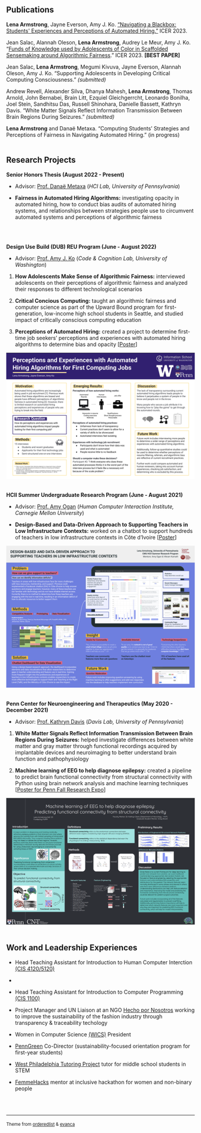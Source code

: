 ## Publications

**Lena Armstrong**, Jayne Everson, Amy J. Ko. [“Navigating a Blackbox: Students' Experiences and Perceptions of Automated Hiring.”](https://faculty.washington.edu/ajko/papers/Armstrong2023AutomatedHiring.pdf) ICER 2023. 

Jean Salac, Alannah Oleson, **Lena Armstrong**, Audrey Le Meur, Amy J. Ko. “[Funds of Knowledge used by Adolescents of Color in Scaffolded Sensemaking around Algorithmic Fairness](https://faculty.washington.edu/ajko/papers/Salac2023AdolescentAlgorithmicFairness.pdf).” ICER 2023. **[BEST PAPER]**

Jean Salac, **Lena Armstrong**, Megumi Kivuva, Jayne Everson, Alannah Oleson, Amy J. Ko. “Supporting Adolescents in Developing Critical Computing Consciousness.” _(submitted)_

Andrew Revell, Alexander Silva, Dhanya Mahesh, **Lena Armstrong**, Thomas Arnold, John Bernabei, Brain Litt, Ezquiel Gleichgerrcht, Leonardo Bonilha, Joel Stein, Sandhitsu Das, Russell Shinohara, Danielle Bassett, Kathryn Davis. “White Matter Signals Reflect Information Transmission Between Brain Regions During Seizures.” _(submitted)_

**Lena Armstrong** and Danaë Metaxa. “Computing Students’ Strategies and Perceptions of Fairness in Navigating Automated Hiring.” (in progress)
<br>
<br>

## Research Projects

**Senior Honors Thesis (August 2022 - Present)**

- Advisor: [Prof. Danaë Metaxa](https://metaxa.net/) (_HCI Lab, University of Pennsylvania_)

- **Fairness in Automated Hiring Algorithms:** investigating opacity in automated hiring, how to conduct bias audits of automated hiring systems, and relationships between strategies people use to circumvent automated systems and perceptions of algorithmic fairness
<br>
<br>

**Design Use Build (DUB) REU Program (June - August 2022)**

- Advisor: [Prof. Amy J. Ko](https://faculty.washington.edu/ajko) (_Code & Cognition Lab, University of Washington_)

1. **How Adolescents Make Sense of Algorithmic Fairness:** interviewed adolescents on their perceptions of algorithmic fairness and analyzed their responses to different technological scenarios

2. **Critical Concious Computing:** taught an algorithmic fairness and computer science as part of the Upward Bound program for first-generation,
low-income high school students in Seattle, and studied impact of critically conscious computing education

3.  **Perceptions of Automated Hiring:** created a project to determine first-time job seekers’ perceptions and experiences with automated hiring algorithms to determine bias and opacity [[Poster](https://drive.google.com/file/d/1UyxGvT0-nu_sn6QEYdcHQVPNW3HBybPa/view?usp=sharing)]

  ![Poster](images/DUB_REU_2022.png)
<br>
<br>

**HCII Summer Undergraduate Research Program (June - August 2021)**

- Advisor: [Prof. Amy Ogan](https://www.amyogan.com/) (_Human Computer Interaction Institute, Carnegie Mellon University_)

- **Design-Based and Data-Driven Approach to Supporting Teachers in Low Infrastructure Contexts:** worked on a chatbot to support hundreds of teachers in low infrastructure contexts in Côte d’Ivoire [[Poster](https://drive.google.com/file/d/1dgRMjN74YXSNIuabXClYMu3LJKMMRVH7/view?usp=sharing)]

![Poster](images/HCII_REU_2021.png)
<br>
<br>

**Penn Center for Neuroengineering and Therapeutics (May 2020 - December 2021)**

- Advisor: [Prof. Kathryn Davis](https://davislab.med.upenn.edu/) (_Davis Lab, University of Pennsylvania_)

1. **White Matter Signals Reflect Information Transmission Between Brain Regions During Seizures:** helped investigate differences between white matter and gray matter through functional recordings acquired by implantable devices and neuroimaging to better understand brain function and pathophysiology

2. **Machine learning of EEG to help diagnose epilepsy:** created a pipeline to predict brain functional connectivity from structural connectivity with Python using brain network analysis and machine learning techniques [[Poster for Penn Fall Research Expo](https://presentations.curf.upenn.edu/poster/machine-learning-eeg-help-diagnose-epilepsy-predicting-functional-connectivity-structural)]

  ![Poster](images/PURM_REU_2020.png)
<br>
<br>

## Work and Leadership Experiences
- Head Teaching Assistant for Introduction to Human Computer Interction [(CIS 4120/5120)](https://emoneil.github.io/cis4120-5120/#schedule)
- 
- Head Teaching Assistant for Introduction to Computer Programming [(CIS 1100)](https://www.cis.upenn.edu/~cis110/current/staff.html)

- Project Manager and UN Liaison at an NGO [Hecho por Nosotros](https://www.hechoxnosotros.org/) working to improve the sustainability of the fashion industry through transparency & traceability techology

- Women in Computer Science [(WICS)](https://wics.cis.upenn.edu/program.html) President

- [PennGreen](https://sustainability.upenn.edu/participate/students/penngreen-pre-orientation) Co-Director (sustainability-focused orientation program for first-year students)

- [West Philadelphia Tutoring Project](https://upennwptp.weebly.com/) tutor for middle school students in STEM

- [FemmeHacks](https://femmehacks.io/) mentor at inclusive hackathon for women and non-binary people 
<br>
<br>

---
<p><small>Theme from <a href="https://github.com/orderedlist">orderedlist</a> & <a href="https://github.com/evanca">evanca</a></small></p>
